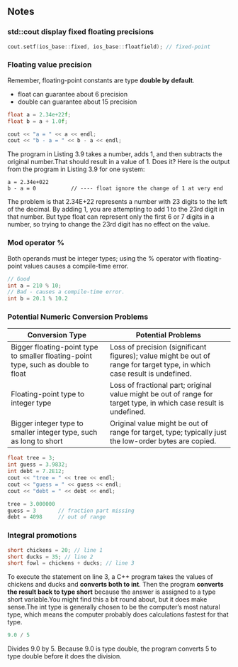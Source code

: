 ## Notes

### std::cout display fixed floating precisions
```c++
cout.setf(ios_base::fixed, ios_base::floatfield); // fixed-point
```

### Floating value precision
Remember, floating-point constants are type **double by default**.
- float can guarantee about 6 precision
- double can guarantee about 15 precision
```c++
float a = 2.34e+22f;
float b = a + 1.0f;

cout << "a = " << a << endl;
cout << "b - a = " << b - a << endl;
```

The program in Listing 3.9 takes a number, adds 1, and then subtracts the original number.That should result in a value of 1. Does it? Here is the output from the program in Listing 3.9 for one system:
```
a = 2.34e+022
b - a = 0           // ---- float ignore the change of 1 at very end
```
The problem is that 2.34E+22 represents a number with 23 digits to the left of the decimal. By adding 1, you are attempting to add 1 to the 23rd digit in that number. But type float can represent only the first 6 or 7 digits in a number, so trying to change the 23rd digit has no effect on the value.

### Mod operator %
Both operands must be integer types; using the % operator with floating-point values causes a compile-time error.
```c++
// Good
int a = 210 % 10;
// Bad - causes a compile-time error.
int b = 20.1 % 10.2
```

### Potential Numeric Conversion Problems
| Conversion Type | Potential Problems |
| ---- | ---- |
| Bigger floating-point type to smaller floating-point type, such as double to float | Loss of precision (significant figures); value might be out of range for target type, in which case result is undefined.|
| Floating-point type to integer type | Loss of fractional part; original value might be out of range for target type, in which case result is undefined. |
| Bigger integer type to smaller integer type, such as long to short | Original value might be out of range for target, type; typically just the low-order bytes are copied. |
```c++
float tree = 3;
int guess = 3.9832;
int debt = 7.2E12;
cout << "tree = " << tree << endl;
cout << "guess = " << guess << endl;
cout << "debt = " << debt << endl;
```
```c++
tree = 3.000000
guess = 3       // fraction part missing
debt = 4098     // out of range
```

### Integral promotions 
```c++
short chickens = 20; // line 1 
short ducks = 35; // line 2 
short fowl = chickens + ducks; // line 3
```
To execute the statement on line 3, a C++ program takes the values of chickens and ducks and **converts 
both to int**. Then the program **converts the result back to type short** because the answer is assigned to a 
type short variable.You might find this a bit round about, but it does make sense.The int type is 
generally chosen to be the computer’s most natural type, which means the computer probably does calculations 
fastest for that type.
```c++
9.0 / 5
```
Divides 9.0 by 5. Because 9.0 is type double, the program converts 5 to type double before it does the division.